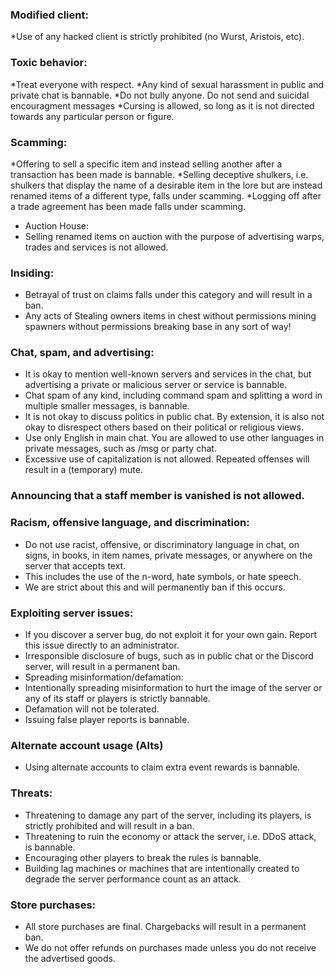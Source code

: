 ### Modified client:
*Use of any hacked client is strictly prohibited (no Wurst, Aristois, etc).
### Toxic behavior:
*Treat everyone with respect.
*Any kind of sexual harassment in public and private chat is bannable.
*Do not bully anyone. Do not send and suicidal encouragment messages
*Cursing is allowed, so long as it is not directed towards any particular person or figure.
### Scamming:
*Offering to sell a specific item and instead selling another after a transaction has been made is bannable.
*Selling deceptive shulkers, i.e. shulkers that display the name of a desirable item in the lore but are instead renamed items of a different type, falls under   scamming.
*Logging off after a trade agreement has been made falls under scamming.
* Auction House:
* Selling renamed items on auction with the purpose of advertising warps, trades and services is not allowed.
### Insiding:
* Betrayal of trust on claims falls under this category and will result in a ban.
* Any acts of Stealing owners items in chest without permissions mining spawners without permissions breaking base in any sort of way!
### Chat, spam, and advertising:
* It is okay to mention well-known servers and services in the chat, but advertising a private or malicious server or service is bannable.
* Chat spam of any kind, including command spam and splitting a word in multiple smaller messages, is bannable.
* It is not okay to discuss politics in public chat. By extension, it is also not okay to disrespect others based on their political or religious views.
* Use only English in main chat. You are allowed to use other languages in private messages, such as /msg or party chat.
* Excessive use of capitalization is not allowed. Repeated offenses will result in a (temporary) mute.
### Announcing that a staff member is vanished is not allowed.
### Racism, offensive language, and discrimination:
* Do not use racist, offensive, or discriminatory language in chat, on signs, in books, in item names, private messages, or anywhere on the server that accepts text.
* This includes the use of the n-word, hate symbols, or hate speech.
* We are strict about this and will permanently ban if this occurs.
### Exploiting server issues:
* If you discover a server bug, do not exploit it for your own gain. Report this issue directly to an administrator.
* Irresponsible disclosure of bugs, such as in public chat or the Discord server, will result in a permanent ban.
* Spreading misinformation/defamation:
* Intentionally spreading misinformation to hurt the image of the server or any of its staff or players is strictly bannable.
* Defamation will not be tolerated.
* Issuing false player reports is bannable.
### Alternate account usage (Alts)
* Using alternate accounts to claim extra event rewards is bannable.
### Threats:
* Threatening to damage any part of the server, including its players, is strictly prohibited and will result in a ban.
* Threatening to ruin the economy or attack the server, i.e. DDoS attack, is bannable.
* Encouraging other players to break the rules is bannable.
* Building lag machines or machines that are intentionally created to degrade the server performance count as an attack.
### Store purchases:
* All store purchases are final. Chargebacks will result in a permanent ban.
* We do not offer refunds on purchases made unless you do not receive the advertised goods.
